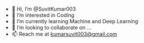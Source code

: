 - 👋 Hi, I’m @SuvitKumar003
- 👀 I’m interested in Coding
- 🌱 I’m currently learning Machine and Deep Learning
- 💞️ I’m looking to collaborate on ...
- 📫 Reach me at kumarsuvit003@gmail.com

<!---
SuvitKumar003/SuvitKumar003 is a ✨ special ✨ repository because its `README.md` (this file) appears on your GitHub profile.
You can click the Preview link to take a look at your changes.
--->
